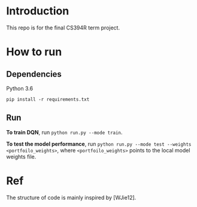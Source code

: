 # Introduction
This repo is for the final CS394R term project.

# How to run

## Dependencies

Python 3.6

`pip install -r requirements.txt`

## Run

**To train DQN**, run `python run.py --mode train`.

**To test the model performance**, run `python run.py --mode test --weights <portfoilo_weights>`, where `<portfoilo_weights>` points to the local model weights file.

# Ref
The structure of code is mainly inspired by [WJie12].
